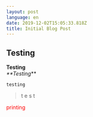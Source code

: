 ```yaml
---
layout: post
language: en
date: 2019-12-02T15:05:33.818Z
title: Initial Blog Post
---
```



## Testing

**Testing**\
_**_Testing__**

`testing`

> t
> e
> s
> t

<p style="color: red">printing</p>
